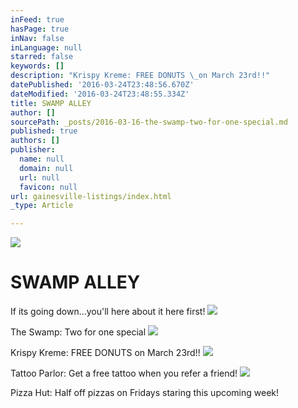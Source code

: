 ```yaml
---
inFeed: true
hasPage: true
inNav: false
inLanguage: null
starred: false
keywords: []
description: "Krispy Kreme: FREE DONUTS \_on March 23rd!!"
datePublished: '2016-03-24T23:48:56.670Z'
dateModified: '2016-03-24T23:48:55.334Z'
title: SWAMP ALLEY
author: []
sourcePath: _posts/2016-03-16-the-swamp-two-for-one-special.md
published: true
authors: []
publisher:
  name: null
  domain: null
  url: null
  favicon: null
url: gainesville-listings/index.html
_type: Article

---
```

![](https://the-grid-user-content.s3-us-west-2.amazonaws.com/7141b003-ce9e-4870-9d89-ef9b75bfcd04.jpg)

# SWAMP ALLEY

If its going down...you'll here about it here first!
![](https://the-grid-user-content.s3-us-west-2.amazonaws.com/6c3cefb7-69b8-496e-ad17-5962f370f28e.jpg)

The Swamp: Two for one special
![](https://the-grid-user-content.s3-us-west-2.amazonaws.com/04012e44-1d2f-426f-8307-9b5d83746a34.jpg)

Krispy Kreme: FREE DONUTS  on March 23rd!!
![](https://the-grid-user-content.s3-us-west-2.amazonaws.com/da88e1d3-729b-4d39-a13f-cbdcfa0d04ec.jpg)

Tattoo Parlor: Get a free tattoo when you refer a friend!
![](https://the-grid-user-content.s3-us-west-2.amazonaws.com/16dd569b-ff70-4c0f-bd13-0cb49c89bc2d.jpg)

Pizza Hut: Half off pizzas on Fridays staring this upcoming week!